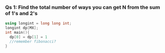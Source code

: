 ### Qs 1: Find the total number of ways you can get N from the sum of 1's and 2's
```cpp
using longint = long long int;
longint dp[MX];
int main(){
  dp[0] = dp[1] = 1
  //remember fibonacci?
}
```
